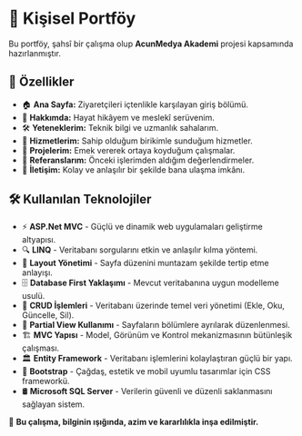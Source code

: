 # 📌 Kişisel Portföy  
Bu portföy, şahsî bir çalışma olup **AcunMedya Akademi** projesi kapsamında hazırlanmıştır.  

## 🚀 Özellikler  
- 🏠 **Ana Sayfa:** Ziyaretçileri içtenlikle karşılayan giriş bölümü.  
- 👤 **Hakkımda:** Hayat hikâyem ve meslekî serüvenim.  
- 🛠️ **Yeteneklerim:** Teknik bilgi ve uzmanlık sahalarım.  
- 💼 **Hizmetlerim:** Sahip olduğum birikimle sunduğum hizmetler.  
- 📌 **Projelerim:** Emek vererek ortaya koyduğum çalışmalar.  
- 📝 **Referanslarım:** Önceki işlerimden aldığım değerlendirmeler.  
- 📩 **İletişim:** Kolay ve anlaşılır bir şekilde bana ulaşma imkânı.  

## 🛠️ Kullanılan Teknolojiler  
- ⚡ **ASP.Net MVC** - Güçlü ve dinamik web uygulamaları geliştirme altyapısı.  
- 🔍 **LINQ** - Veritabanı sorgularını etkin ve anlaşılır kılma yöntemi.  
- 🎨 **Layout Yönetimi** - Sayfa düzenini muntazam şekilde tertip etme anlayışı.  
- 🗄️ **Database First Yaklaşımı** - Mevcut veritabanına uygun modelleme usulü.  
- 🔄 **CRUD İşlemleri** - Veritabanı üzerinde temel veri yönetimi (Ekle, Oku, Güncelle, Sil).  
- 🧩 **Partial View Kullanımı** - Sayfaların bölümlere ayrılarak düzenlenmesi.  
- 🏗️ **MVC Yapısı** - Model, Görünüm ve Kontrol mekanizmasının bütünleşik çalışması.  
- 🏛️ **Entity Framework** - Veritabanı işlemlerini kolaylaştıran güçlü bir yapı.  
- 🎨 **Bootstrap** - Çağdaş, estetik ve mobil uyumlu tasarımlar için CSS frameworkü.  
- 🛢️ **Microsoft SQL Server** - Verilerin güvenli ve düzenli saklanmasını sağlayan sistem.  

📌 **Bu çalışma, bilginin ışığında, azim ve kararlılıkla inşa edilmiştir.**  

